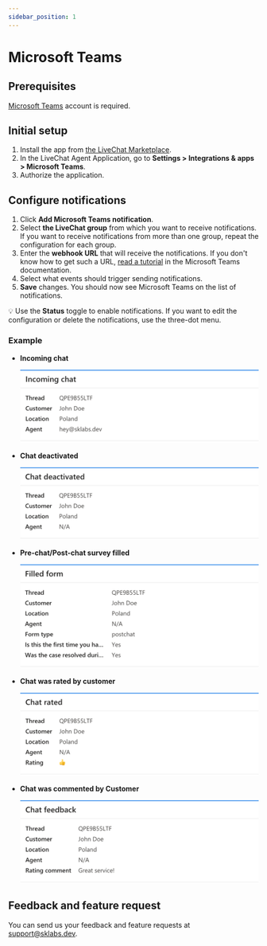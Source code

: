 ```yaml
---
sidebar_position: 1
---
```


# Microsoft Teams

## Prerequisites

[Microsoft Teams](https://www.microsoft.com/en-us/microsoft-teams/group-chat-software) account is required.

## Initial setup

1. Install the app from [the LiveChat Marketplace](https://www.livechat.com/marketplace/apps/microsoft-teams).
2. In the LiveChat Agent Application, go to **Settings > Integrations & apps > Microsoft Teams**.
3. Authorize the application.

## Configure notifications

1. Click **Add Microsoft Teams notification**.
2. Select **the LiveChat group** from which you want to receive notifications. If you want to receive notifications from more than one group, repeat the configuration for each group.
3. Enter the **webhook URL** that will receive the notifications. If you don't know how to get such a URL, [read a tutorial](https://docs.microsoft.com/en-us/microsoftteams/platform/webhooks-and-connectors/how-to/add-incoming-webhook#add-an-incoming-webhook-to-a-teams-channel) in the Microsoft Teams documentation.
4. Select what events should trigger sending notifications.
5. **Save** changes. You should now see Microsoft Teams on the list of notifications.

💡 Use the **Status** toggle to enable notifications. If you want to edit the configuration or delete the notifications, use the three-dot menu.

### Example

- **Incoming chat**

  ![](images/ping/msteams-incoming-chat.png)

- **Chat deactivated**

  ![](images/ping/msteams-chat-deactivated.png)

- **Pre-chat/Post-chat survey filled**

  ![](images/ping/msteams-post-survey.png)

- **Chat was rated by customer**

  ![](images/ping/msteams-chat-rated.png)

- **Chat was commented by Customer**

  ![](images/ping/msteams-chat-feedback.png)

## Feedback and feature request

You can send us your feedback and feature requests at [support@sklabs.dev](mailto:support@sklabs.dev).
